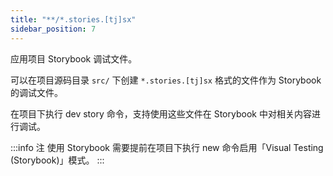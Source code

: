 ```yaml
---
title: "**/*.stories.[tj]sx"
sidebar_position: 7
---
```


应用项目 Storybook 调试文件。

可以在项目源码目录 `src/` 下创建 `*.stories.[tj]sx` 格式的文件作为 Storybook 的调试文件。

在项目下执行 dev story 命令，支持使用这些文件在 Storybook 中对相关内容进行调试。

:::info 注
使用 Storybook 需要提前在项目下执行 new 命令启用「Visual Testing (Storybook)」模式。
:::
